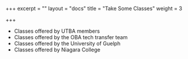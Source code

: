 +++
excerpt = ""
layout = "docs"
title = "Take Some Classes"
weight = 3

+++
* Classes offered by UTBA members
* Classes offered by the OBA tech transfer team
* Classes offered by the University of Guelph
* Classes offered by Niagara College